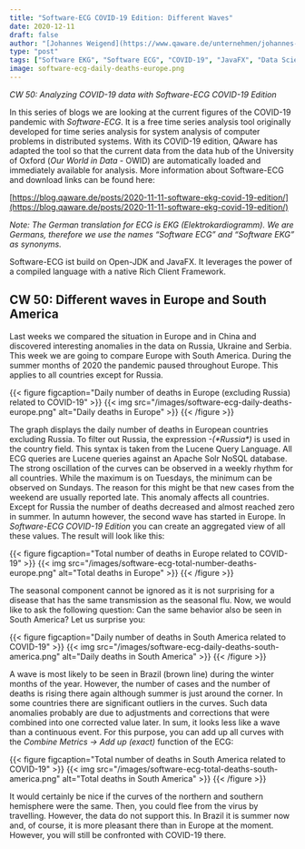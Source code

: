 ```yaml
---
title: "Software-ECG COVID-19 Edition: Different Waves"
date: 2020-12-11
draft: false
author: "[Johannes Weigend](https://www.qaware.de/unternehmen/johannes-weigend/) & [Karl Herzog](https://github.com/herzogk)"
type: "post"
tags: ["Software EKG", "Software ECG", "COVID-19", "JavaFX", "Data Science", "Data Analytics"]
image: software-ecg-daily-deaths-europe.png
---
```


*CW 50: Analyzing COVID-19 data with Software-ECG COVID-19 Edition*

In this series of blogs we are looking at the current figures of the COVID-19 pandemic with *Software-ECG*. It is a free time series analysis tool originally developed for time series analysis for system analysis of computer problems in distributed systems. With its COVID-19 edition, QAware has adapted the tool so that the current data from the data hub of the University of Oxford (*Our World in Data* - OWID) are automatically loaded and immediately available for analysis. More information about Software-ECG and download links can be found here:

[https://blog.qaware.de/posts/2020-11-11-software-ekg-covid-19-edition/](https://blog.qaware.de/posts/2020-11-11-software-ekg-covid-19-edition/)

*Note: The German translation for ECG is EKG (Elektrokardiogramm). We are Germans, therefore we use the names “Software ECG” and “Software EKG” as synonyms.*

 Software-ECG ist build on Open-JDK and JavaFX. It leverages the power of a compiled language with a native Rich Client Framework.

 ## CW 50: Different waves in Europe and South America

Last weeks we compared the situation in Europe and in China and discovered interesting anomalies in the data on Russia, Ukraine and Serbia. This week we are going to compare Europe with South America. During the summer months of 2020 the pandemic paused throughout Europe. This applies to all countries except for Russia.

{{< figure figcaption="Daily number of deaths in Europe (excluding Russia) related to COVID-19" >}}
  {{< img src="/images/software-ecg-daily-deaths-europe.png" alt="Daily deaths in Europe" >}}
{{< /figure >}}

The graph displays the daily number of deaths in European countries excluding Russia. To filter out Russia, the expression *-(\*Russia\*)* is used in the country field. This syntax is taken from the Lucene Query Language. All ECG queries are Lucene queries against an Apache Solr NoSQL database.
The strong oscillation of the curves can be observed in a weekly rhythm for all countries. While the maximum is on Tuesdays, the minimum can be observed on Sundays. The reason for this might be that new cases from the weekend are usually reported late. This anomaly affects all countries.
Except for Russia the number of deaths decreased and almost reached zero in summer. In autumn however, the second wave has started in Europe. In *Software-ECG COVID-19 Edition* you can create an aggregated view of all these values. The result will look like this:

{{< figure figcaption="Total number of deaths in Europe related to COVID-19" >}}
  {{< img src="/images/software-ecg-total-number-deaths-europe.png" alt="Total deaths in Europe" >}}
{{< /figure >}}

The seasonal component cannot be ignored as it is not surprising for a disease that has the same transmission as the seasonal flu. Now, we would like to ask the following question: Can the same behavior also be seen in South America? Let us surprise you:

{{< figure figcaption="Daily number of deaths in South America related to COVID-19" >}}
  {{< img src="/images/software-ecg-daily-deaths-south-america.png" alt="Daily deaths in South America" >}}
{{< /figure >}}

A wave is most likely to be seen in Brazil (brown line) during the winter months of the year. However, the number of cases and the number of deaths is rising there again although summer is just around the corner. In some countries there are significant outliers in the curves. Such data anomalies probably are due to adjustments and corrections that were combined into one corrected value later. In sum, it looks less like a wave than a continuous event. For this purpose, you can add up all curves with the *Combine Metrics -> Add up (exact)* function of the ECG:

{{< figure figcaption="Total number of deaths in South America related to COVID-19" >}}
  {{< img src="/images/software-ecg-total-deaths-south-america.png" alt="Total deaths in South America" >}}
{{< /figure >}}

It would certainly be nice if the curves of the northern and southern hemisphere were the same. Then, you could flee from the virus by travelling. However, the data do not support this. In Brazil it is summer now and, of course, it is more pleasant there than in Europe at the moment. However, you will still be confronted with COVID-19 there.
